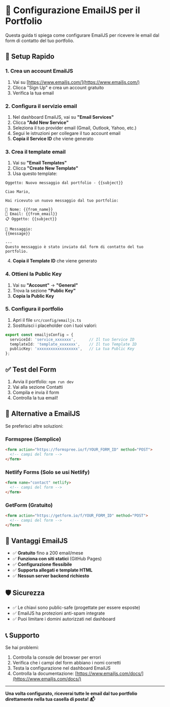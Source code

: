 # 📧 Configurazione EmailJS per il Portfolio

Questa guida ti spiega come configurare EmailJS per ricevere le email dal form di contatto del tuo portfolio.

## 🚀 Setup Rapido

### 1. Crea un account EmailJS
1. Vai su [https://www.emailjs.com/](https://www.emailjs.com/)
2. Clicca "Sign Up" e crea un account gratuito
3. Verifica la tua email

### 2. Configura il servizio email
1. Nel dashboard EmailJS, vai su **"Email Services"**
2. Clicca **"Add New Service"**
3. Seleziona il tuo provider email (Gmail, Outlook, Yahoo, etc.)
4. Segui le istruzioni per collegare il tuo account email
5. **Copia il Service ID** che viene generato

### 3. Crea il template email
1. Vai su **"Email Templates"**
2. Clicca **"Create New Template"**
3. Usa questo template:

```
Oggetto: Nuovo messaggio dal portfolio - {{subject}}

Ciao Mario,

Hai ricevuto un nuovo messaggio dal tuo portfolio:

👤 Nome: {{from_name}}
📧 Email: {{from_email}}
📋 Oggetto: {{subject}}

💬 Messaggio:
{{message}}

---
Questo messaggio è stato inviato dal form di contatto del tuo portfolio.
```

4. **Copia il Template ID** che viene generato

### 4. Ottieni la Public Key
1. Vai su **"Account"** → **"General"**
2. Trova la sezione **"Public Key"**
3. **Copia la Public Key**

### 5. Configura il portfolio
1. Apri il file `src/config/emailjs.ts`
2. Sostituisci i placeholder con i tuoi valori:

```typescript
export const emailjsConfig = {
  serviceId: 'service_xxxxxxx',      // Il tuo Service ID
  templateId: 'template_xxxxxxx',    // Il tuo Template ID  
  publicKey: 'xxxxxxxxxxxxxxxxxx',   // La tua Public Key
};
```

## ✅ Test del Form

1. Avvia il portfolio: `npm run dev`
2. Vai alla sezione Contatti
3. Compila e invia il form
4. Controlla la tua email!

## 🔧 Alternative a EmailJS

Se preferisci altre soluzioni:

### **Formspree** (Semplice)
```html
<form action="https://formspree.io/f/YOUR_FORM_ID" method="POST">
  <!-- campi del form -->
</form>
```

### **Netlify Forms** (Solo se usi Netlify)
```html
<form name="contact" netlify>
  <!-- campi del form -->
</form>
```

### **GetForm** (Gratuito)
```html
<form action="https://getform.io/f/YOUR_FORM_ID" method="POST">
  <!-- campi del form -->
</form>
```

## 🎯 Vantaggi EmailJS

- ✅ **Gratuito** fino a 200 email/mese
- ✅ **Funziona con siti statici** (GitHub Pages)
- ✅ **Configurazione flessibile**
- ✅ **Supporta allegati e template HTML**
- ✅ **Nessun server backend richiesto**

## 🛡️ Sicurezza

- ✅ Le chiavi sono public-safe (progettate per essere esposte)
- ✅ EmailJS ha protezioni anti-spam integrate
- ✅ Puoi limitare i domini autorizzati nel dashboard

## 📞 Supporto

Se hai problemi:
1. Controlla la console del browser per errori
2. Verifica che i campi del form abbiano i nomi corretti
3. Testa la configurazione nel dashboard EmailJS
4. Controlla la documentazione: [https://www.emailjs.com/docs/](https://www.emailjs.com/docs/)

---

**Una volta configurato, riceverai tutte le email dal tuo portfolio direttamente nella tua casella di posta! 📬** 